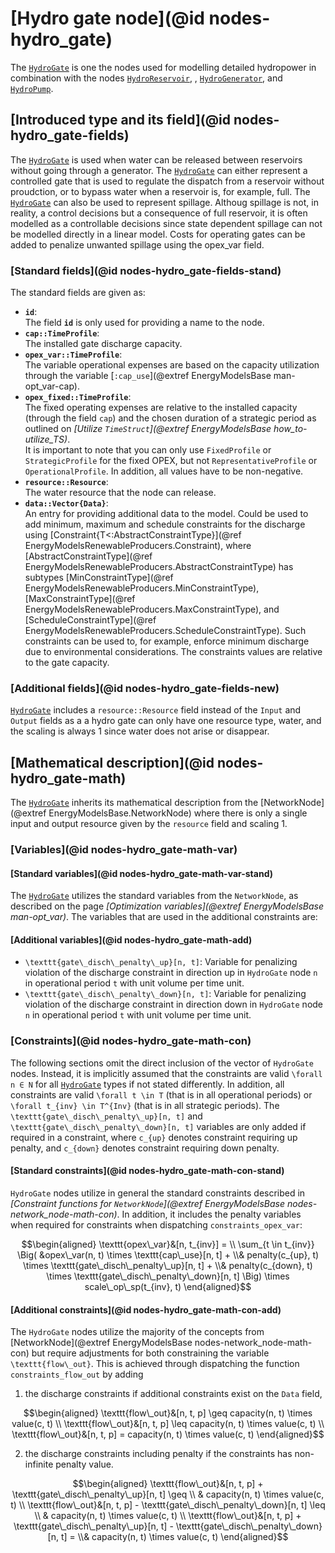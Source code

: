 # [Hydro gate node](@id nodes-hydro_gate)

The [`HydroGate`](@ref) is one the nodes used for modelling detailed hydropower in combination with the nodes [`HydroReservoir`](@ref), , [`HydroGenerator`](@ref), and [`HydroPump`](@ref).

## [Introduced type and its field](@id nodes-hydro_gate-fields)
The [`HydroGate`](@ref) is used when water can be released between reservoirs without going through a generator. The [`HydroGate`](@ref) can either represent a controlled gate that is used to regulate the dispatch from a reservoir without proudction, or to bypass water when a reservoir is, for example, full. The [`HydroGate`](@ref) can also be used to represent spillage. Althoug spillage is not, in reality, a control decisions but a consequence of full reservoir, it is often modelled as a controllable decisions since state dependent spillage can not be modelled directly in a linear model. Costs for operating gates can be added to penalize unwanted spillage using the opex_var field.

### [Standard fields](@id nodes-hydro_gate-fields-stand)
The standard fields are given as:

- **`id`**:\
  The field **`id`** is only used for providing a name to the node.
- **`cap::TimeProfile`**:\
  The installed gate discharge capacity.
- **`opex_var::TimeProfile`**:\
  The variable operational expenses are based on the capacity utilization through the variable [`:cap_use`](@extref EnergyModelsBase man-opt_var-cap).
- **`opex_fixed::TimeProfile`**:\
  The fixed operating expenses are relative to the installed capacity (through the field `cap`) and the chosen duration of a strategic period as outlined on *[Utilize `TimeStruct`](@extref EnergyModelsBase how_to-utilize_TS)*.\
  It is important to note that you can only use `FixedProfile` or `StrategicProfile` for the fixed OPEX, but not `RepresentativeProfile` or `OperationalProfile`.
  In addition, all values have to be non-negative.
- **`resource::Resource`**:\
  The water resource that the node can release.
- **`data::Vector{Data}`**:\
  An entry for providing additional data to the model. Could be used to add minimum, maximum and schedule constraints for the discharge using [Constraint{T<:AbstractConstraintType}](@ref EnergyModelsRenewableProducers.Constraint), where [AbstractConstraintType](@ref EnergyModelsRenewableProducers.AbstractConstraintType) has subtypes [MinConstraintType](@ref EnergyModelsRenewableProducers.MinConstraintType), [MaxConstraintType](@ref EnergyModelsRenewableProducers.MaxConstraintType), and [ScheduleConstraintType](@ref EnergyModelsRenewableProducers.ScheduleConstraintType). Such constraints can be used to, for example, enforce minimum discharge due to environmental considerations. The constraints values are relative to the gate capacity.

### [Additional fields](@id nodes-hydro_gate-fields-new)
[`HydroGate`](@ref) includes a `resource::Resource` field instead of the `Input` and `Output` fields as a a hydro gate can only have one resource type, water, and the scaling is always 1 since water does not arise or disappear.

## [Mathematical description](@id nodes-hydro_gate-math)
The [`HydroGate`](@ref) inherits its mathematical description from the [NetworkNode](@extref EnergyModelsBase.NetworkNode) where there is only a single input and output resource given by the `resource` field and scaling 1.

### [Variables](@id nodes-hydro_gate-math-var)

#### [Standard variables](@id nodes-hydro_gate-math-var-stand)
The [`HydroGate`](@ref) utilizes the standard variables from the `NetworkNode`, as described on the page *[Optimization variables](@extref EnergyModelsBase man-opt_var)*.
The variables that are used in the additional constraints are:

#### [Additional variables](@id nodes-hydro_gate-math-add)
- ``\texttt{gate\_disch\_penalty\_up}[n, t]``: Variable for penalizing violation of the discharge constraint in direction up in `HydroGate` node ``n`` in operational period ``t`` with unit volume per time unit.
- ``\texttt{gate\_disch\_penalty\_down}[n, t]``: Variable for penalizing violation of the discharge constraint in direction down in `HydroGate` node ``n`` in operational period ``t`` with unit volume per time unit.

### [Constraints](@id nodes-hydro_gate-math-con)
The following sections omit the direct inclusion of the vector of `HydroGate` nodes.
Instead, it is implicitly assumed that the constraints are valid ``\forall n ∈ N`` for all [`HydroGate`](@ref) types if not stated differently.
In addition, all constraints are valid ``\forall t \in T`` (that is in all operational periods) or ``\forall t_{inv} \in T^{Inv}`` (that is in all strategic periods). The ``\texttt{gate\_disch\_penalty\_up}[n, t]`` and ``\texttt{gate\_disch\_penalty\_down}[n, t]`` variables are only added if required in a constraint, where ``c_{up}`` denotes constraint requiring up penalty, and ``c_{down}`` denotes constraint requiring down penalty.

#### [Standard constraints](@id nodes-hydro_gate-math-con-stand)
`HydroGate` nodes utilize in general the standard constraints described in *[Constraint functions for `NetworkNode`](@extref EnergyModelsBase nodes-network_node-math-con)*. In addition, it includes the penalty variables when required for constraints when dispatching `constraints_opex_var`:
```math
\begin{aligned}
  \texttt{opex\_var}&[n, t_{inv}] = \\
    \sum_{t \in t_{inv}} \Big( &opex\_var(n, t) \times \texttt{cap\_use}[n, t] + \\&
    penalty(c_{up}, t) \times \texttt{gate\_disch\_penalty\_up}[n, t] + \\&
    penalty(c_{down}, t) \times \texttt{gate\_disch\_penalty\_down}[n, t] \Big) \times scale\_op\_sp(t_{inv}, t)
\end{aligned}
```

#### [Additional constraints](@id nodes-hydro_gate-math-con-add)
The `HydroGate` nodes utilize the majority of the concepts from [NetworkNode](@extref EnergyModelsBase nodes-network_node-math-con) but require adjustments for both constraining the variable ``\texttt{flow\_out}``. This is achieved through dispatching the function `constraints_flow_out` by adding

1. the discharge constraints if additional constraints exist on the `Data` field,

```math
\begin{aligned}
    \texttt{flow\_out}&[n, t, p] \geq capacity(n, t) \times value(c, t) \\
    \texttt{flow\_out}&[n, t, p] \leq capacity(n, t) \times value(c, t) \\
    \texttt{flow\_out}&[n, t, p] = capacity(n, t) \times value(c, t)
\end{aligned}
```

2. the discharge constraints including penalty if the constraints has non-infinite penalty value.

```math
\begin{aligned}
    \texttt{flow\_out}&[n, t, p] + \texttt{gate\_disch\_penalty\_up}[n, t] \geq \\ &
        capacity(n, t) \times value(c, t) \\
    \texttt{flow\_out}&[n, t, p] - \texttt{gate\_disch\_penalty\_down}[n, t] \leq \\ &
        capacity(n, t) \times value(c, t) \\
    \texttt{flow\_out}&[n, t, p] + \texttt{gate\_disch\_penalty\_up}[n, t] - \texttt{gate\_disch\_penalty\_down}[n, t] = \\&
        capacity(n, t) \times value(c, t)
\end{aligned}
```
